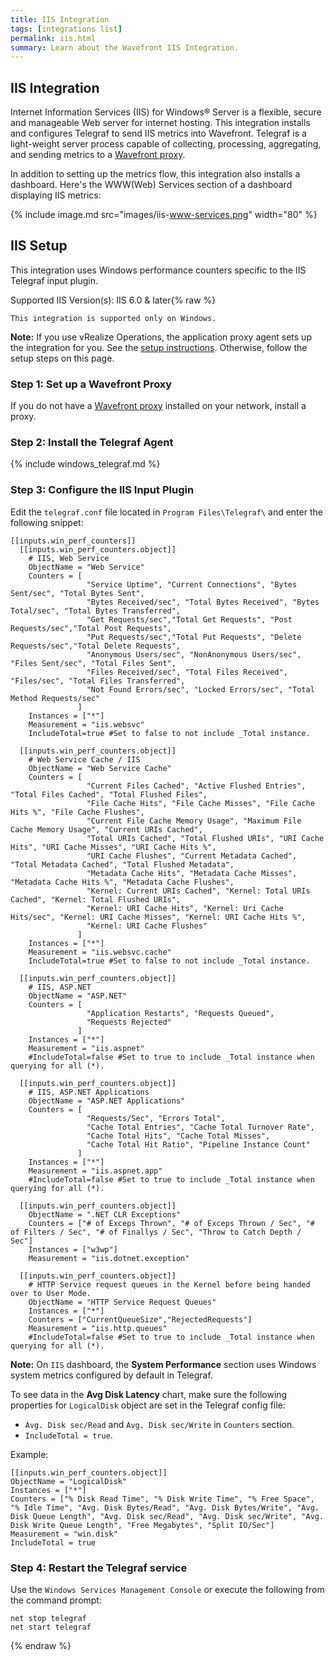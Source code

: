 ```yaml
---
title: IIS Integration
tags: [integrations list]
permalink: iis.html
summary: Learn about the Wavefront IIS Integration.
---
```

## IIS Integration

Internet Information Services (IIS) for Windows® Server is a flexible, secure and manageable Web server for internet hosting.
This integration installs and configures Telegraf to send IIS metrics into Wavefront. Telegraf is a light-weight server process capable of collecting, processing, aggregating, and sending metrics to a [Wavefront proxy](https://docs.wavefront.com/proxies.html).

In addition to setting up the metrics flow, this integration also installs a dashboard. Here's the WWW(Web) Services section of a dashboard displaying IIS metrics:

{% include image.md src="images/iis-www-services.png" width="80" %}

## IIS Setup

This integration uses Windows performance counters specific to the IIS Telegraf input plugin.



Supported IIS Version(s): IIS 6.0 & later{% raw %}
```
This integration is supported only on Windows.
```
**Note:** If you use vRealize Operations, the application proxy agent sets up the integration for you. See the [setup instructions](https://YOUR_CLUSTER.wavefront.com/integration/vrops/setup). Otherwise, follow the setup steps on this page.

### Step 1: Set up a Wavefront Proxy

If you do not have a [Wavefront proxy](https://docs.wavefront.com/proxies.html) installed on your network, install a proxy.

### Step 2: Install the Telegraf Agent

{% include windows_telegraf.md %}

### Step 3: Configure the IIS Input Plugin

Edit the `telegraf.conf` file located in `Program Files\Telegraf\` and enter the following snippet:

   ```
   [[inputs.win_perf_counters]]
     [[inputs.win_perf_counters.object]]
       # IIS, Web Service
       ObjectName = "Web Service"
       Counters = [
                    "Service Uptime", "Current Connections", "Bytes Sent/sec", "Total Bytes Sent",
                    "Bytes Received/sec", "Total Bytes Received", "Bytes Total/sec", "Total Bytes Transferred",
                    "Get Requests/sec","Total Get Requests", "Post Requests/sec","Total Post Requests",
                    "Put Requests/sec","Total Put Requests", "Delete Requests/sec","Total Delete Requests",
                    "Anonymous Users/sec", "NonAnonymous Users/sec", "Files Sent/sec", "Total Files Sent",
                    "Files Received/sec", "Total Files Received", "Files/sec", "Total Files Transferred",
                    "Not Found Errors/sec", "Locked Errors/sec", "Total Method Requests/sec"
                  ]
       Instances = ["*"]
       Measurement = "iis.websvc"
       IncludeTotal=true #Set to false to not include _Total instance.

     [[inputs.win_perf_counters.object]]
       # Web Service Cache / IIS
       ObjectName = "Web Service Cache"
       Counters = [
                    "Current Files Cached", "Active Flushed Entries", "Total Files Cached", "Total Flushed Files",
                    "File Cache Hits", "File Cache Misses", "File Cache Hits %", "File Cache Flushes",
                    "Current File Cache Memory Usage", "Maximum File Cache Memory Usage", "Current URIs Cached",
                    "Total URIs Cached", "Total Flushed URIs", "URI Cache Hits", "URI Cache Misses", "URI Cache Hits %",
                    "URI Cache Flushes", "Current Metadata Cached", "Total Metadata Cached", "Total Flushed Metadata",
                    "Metadata Cache Hits", "Metadata Cache Misses", "Metadata Cache Hits %", "Metadata Cache Flushes",
                    "Kernel: Current URIs Cached", "Kernel: Total URIs Cached", "Kernel: Total Flushed URIs",
                    "Kernel: URI Cache Hits", "Kernel: Uri Cache Hits/sec", "Kernel: URI Cache Misses", "Kernel: URI Cache Hits %",
                    "Kernel: URI Cache Flushes"
                  ]
       Instances = ["*"]
       Measurement = "iis.websvc.cache"
       IncludeTotal=true #Set to false to not include _Total instance.

     [[inputs.win_perf_counters.object]]
       # IIS, ASP.NET
       ObjectName = "ASP.NET"
       Counters = [
                    "Application Restarts", "Requests Queued",
                    "Requests Rejected"
                  ]
       Instances = ["*"]
       Measurement = "iis.aspnet"
       #IncludeTotal=false #Set to true to include _Total instance when querying for all (*).

     [[inputs.win_perf_counters.object]]
       # IIS, ASP.NET Applications
       ObjectName = "ASP.NET Applications"
       Counters = [
                    "Requests/Sec", "Errors Total",
                    "Cache Total Entries", "Cache Total Turnover Rate",
                    "Cache Total Hits", "Cache Total Misses",
                    "Cache Total Hit Ratio", "Pipeline Instance Count"
                  ]
       Instances = ["*"]
       Measurement = "iis.aspnet.app"
       #IncludeTotal=false #Set to true to include _Total instance when querying for all (*).

     [[inputs.win_perf_counters.object]]
       ObjectName = ".NET CLR Exceptions"
       Counters = ["# of Exceps Thrown", "# of Exceps Thrown / Sec", "# of Filters / Sec", "# of Finallys / Sec", "Throw to Catch Depth / Sec"]
       Instances = ["w3wp"]
       Measurement = "iis.dotnet.exception"

     [[inputs.win_perf_counters.object]]
       # HTTP Service request queues in the Kernel before being handed over to User Mode.
       ObjectName = "HTTP Service Request Queues"
       Instances = ["*"]
       Counters = ["CurrentQueueSize","RejectedRequests"]
       Measurement = "iis.http.queues"
       #IncludeTotal=false #Set to true to include _Total instance when querying for all (*).
   ```
   
**Note:** On `IIS` dashboard, the **System Performance** section uses Windows system metrics configured by default in Telegraf. 

To see data in the **Avg Disk Latency** chart, make sure the following properties for `LogicalDisk` object are set in the Telegraf config file:
* `Avg. Disk sec/Read` and `Avg. Disk sec/Write` in `Counters` section.
* `IncludeTotal = true`.

Example:

```
[[inputs.win_perf_counters.object]]
ObjectName = "LogicalDisk"
Instances = ["*"]
Counters = ["% Disk Read Time", "% Disk Write Time", "% Free Space", "% Idle Time", "Avg. Disk Bytes/Read", "Avg. Disk Bytes/Write", "Avg. Disk Queue Length", "Avg. Disk sec/Read", "Avg. Disk sec/Write", "Avg. Disk Write Queue Length", "Free Megabytes", "Split IO/Sec"]
Measurement = "win.disk"
IncludeTotal = true
```

### Step 4: Restart the Telegraf service

Use the `Windows Services Management Console` or execute the following from the command prompt:

   ```
   net stop telegraf
   net start telegraf
   ```
{% endraw %}

